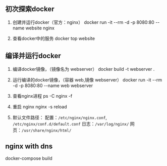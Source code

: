 ## 初次探索docker

1. 创建并运行docker（官方：nginx）
docker run -it --rm -d -p 8080:80 --name website nginx

2. 查看docker中的服务
docker top website  

## 编译并运行docker

1. 编译docker镜像，（镜像名为 webserver）
docker build -t webserver .

2. 运行编译的docker镜像，（容器 web,镜像 webserver）
docker run -it --rm -d -p 8080:80 --name web webserver 

3. 查看nginx进程
 ps -C nginx -f

4. 重启 nginx
 nginx -s reload

5. 默认文件路径：
配置：`/etc/nginx/nginx.conf`,
     `/etc/nginx/conf.d/default.conf`
日志：`/var/log/nginx/`
网页：`/usr/share/nginx/html/`

## nginx with dns

docker-compose build


